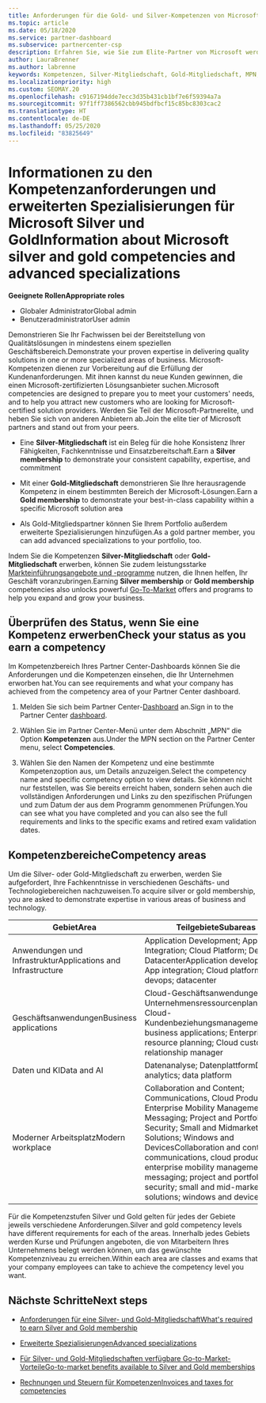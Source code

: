 ```yaml
---
title: Anforderungen für die Gold- und Silver-Kompetenzen von Microsoft
ms.topic: article
ms.date: 05/18/2020
ms.service: partner-dashboard
ms.subservice: partnercenter-csp
description: Erfahren Sie, wie Sie zum Elite-Partner von Microsoft werden und neue Kunden gewinnen können, indem Sie die Kompetenzanforderungen für die Gold- und Silver-Mitgliedschaftsstufen erfüllen.
author: LauraBrenner
ms.author: labrenne
keywords: Kompetenzen, Silver-Mitgliedschaft, Gold-Mitgliedschaft, MPN, MAPS, Kenntnisse, Microsoft Partner Network, Network Mitgliedschaft, erweiterte Spezialisierung
ms.localizationpriority: high
ms.custom: SEOMAY.20
ms.openlocfilehash: c9167194dde7ecc3d35b431cb1bf7e6f59394a7a
ms.sourcegitcommit: 97f1ff7386562cbb945bdfbcf15c85bc8303cac2
ms.translationtype: HT
ms.contentlocale: de-DE
ms.lasthandoff: 05/25/2020
ms.locfileid: "83825649"
---
```

# <a name="information-about-microsoft-silver-and-gold-competencies-and-advanced-specializations"></a><span data-ttu-id="c8fc5-104">Informationen zu den Kompetenzanforderungen und erweiterten Spezialisierungen für Microsoft Silver und Gold</span><span class="sxs-lookup"><span data-stu-id="c8fc5-104">Information about Microsoft silver and gold competencies and advanced specializations</span></span>

<span data-ttu-id="c8fc5-105">**Geeignete Rollen**</span><span class="sxs-lookup"><span data-stu-id="c8fc5-105">**Appropriate roles**</span></span>
- <span data-ttu-id="c8fc5-106">Globaler Administrator</span><span class="sxs-lookup"><span data-stu-id="c8fc5-106">Global admin</span></span>
- <span data-ttu-id="c8fc5-107">Benutzeradministrator</span><span class="sxs-lookup"><span data-stu-id="c8fc5-107">User admin</span></span>

<span data-ttu-id="c8fc5-108">Demonstrieren Sie Ihr Fachwissen bei der Bereitstellung von Qualitätslösungen in mindestens einem speziellen Geschäftsbereich.</span><span class="sxs-lookup"><span data-stu-id="c8fc5-108">Demonstrate your proven expertise in delivering quality solutions in one or more specialized areas of business.</span></span> <span data-ttu-id="c8fc5-109">Microsoft-Kompetenzen dienen zur Vorbereitung auf die Erfüllung der Kundenanforderungen. Mit ihnen kannst du neue Kunden gewinnen, die einen Microsoft-zertifizierten Lösungsanbieter suchen.</span><span class="sxs-lookup"><span data-stu-id="c8fc5-109">Microsoft competencies are designed to prepare you to meet your customers' needs, and to help you attract new customers who are looking for Microsoft-certified solution providers.</span></span> <span data-ttu-id="c8fc5-110">Werden Sie Teil der Microsoft-Partnerelite, und heben Sie sich von anderen Anbietern ab.</span><span class="sxs-lookup"><span data-stu-id="c8fc5-110">Join the elite tier of Microsoft partners and stand out from your peers.</span></span>

- <span data-ttu-id="c8fc5-111">Eine **Silver-Mitgliedschaft** ist ein Beleg für die hohe Konsistenz Ihrer Fähigkeiten, Fachkenntnisse und Einsatzbereitschaft.</span><span class="sxs-lookup"><span data-stu-id="c8fc5-111">Earn a **Silver membership** to demonstrate your consistent capability, expertise, and commitment</span></span>

- <span data-ttu-id="c8fc5-112">Mit einer **Gold-Mitgliedschaft** demonstrieren Sie Ihre herausragende Kompetenz in einem bestimmten Bereich der Microsoft-Lösungen.</span><span class="sxs-lookup"><span data-stu-id="c8fc5-112">Earn a **Gold membership** to demonstrate your best-in-class capability within a specific Microsoft solution area</span></span>

- <span data-ttu-id="c8fc5-113">Als Gold-Mitgliedspartner können Sie Ihrem Portfolio außerdem erweiterte Spezialisierungen hinzufügen.</span><span class="sxs-lookup"><span data-stu-id="c8fc5-113">As a gold partner member, you can add advanced specializations to your portfolio, too.</span></span>

<span data-ttu-id="c8fc5-114">Indem Sie die Kompetenzen **Silver-Mitgliedschaft** oder **Gold-Mitgliedschaft** erwerben, können Sie zudem leistungsstarke [Markteinführungsangebote und -programme](mpn-learn-about-go-to-market-benefits.md) nutzen, die Ihnen helfen, Ihr Geschäft voranzubringen.</span><span class="sxs-lookup"><span data-stu-id="c8fc5-114">Earning **Silver membership** or **Gold membership** competencies also unlocks powerful [Go-To-Market](mpn-learn-about-go-to-market-benefits.md) offers and programs to help you expand and grow your business.</span></span>

## <a name="check-your-status-as-you-earn-a-competency"></a><span data-ttu-id="c8fc5-115">Überprüfen des Status, wenn Sie eine Kompetenz erwerben</span><span class="sxs-lookup"><span data-stu-id="c8fc5-115">Check your status as you earn a competency</span></span>

<span data-ttu-id="c8fc5-116">Im Kompetenzbereich Ihres Partner Center-Dashboards können Sie die Anforderungen und die Kompetenzen einsehen, die Ihr Unternehmen erworben hat.</span><span class="sxs-lookup"><span data-stu-id="c8fc5-116">You can see requirements and what your company has achieved from the competency area of your Partner Center dashboard.</span></span>

1. <span data-ttu-id="c8fc5-117">Melden Sie sich beim Partner Center-[Dashboard](https://partner.microsoft.com/dashboard/home) an.</span><span class="sxs-lookup"><span data-stu-id="c8fc5-117">Sign in to the Partner Center [dashboard](https://partner.microsoft.com/dashboard/home).</span></span>

2. <span data-ttu-id="c8fc5-118">Wählen Sie im Partner Center-Menü unter dem Abschnitt „MPN“ die Option **Kompetenzen** aus.</span><span class="sxs-lookup"><span data-stu-id="c8fc5-118">Under the MPN section on the Partner Center menu, select **Competencies**.</span></span> 

3. <span data-ttu-id="c8fc5-119">Wählen Sie den Namen der Kompetenz und eine bestimmte Kompetenzoption aus, um Details anzuzeigen.</span><span class="sxs-lookup"><span data-stu-id="c8fc5-119">Select the competency name and specific competency option to view details.</span></span> <span data-ttu-id="c8fc5-120">Sie können nicht nur feststellen, was Sie bereits erreicht haben, sondern sehen auch die vollständigen Anforderungen und Links zu den spezifischen Prüfungen und zum Datum der aus dem Programm genommenen Prüfungen.</span><span class="sxs-lookup"><span data-stu-id="c8fc5-120">You can see what you have completed and you can also see the full requirements and links to the specific exams and retired exam validation dates.</span></span>

## <a name="competency-areas"></a><span data-ttu-id="c8fc5-121">Kompetenzbereiche</span><span class="sxs-lookup"><span data-stu-id="c8fc5-121">Competency areas</span></span>

<span data-ttu-id="c8fc5-122">Um die Silver- oder Gold-Mitgliedschaft zu erwerben, werden Sie aufgefordert, Ihre Fachkenntnisse in verschiedenen Geschäfts- und Technologiebereichen nachzuweisen.</span><span class="sxs-lookup"><span data-stu-id="c8fc5-122">To acquire silver or gold membership, you are asked to demonstrate expertise in various areas of business and technology.</span></span>

|<span data-ttu-id="c8fc5-123">**Gebiet**</span><span class="sxs-lookup"><span data-stu-id="c8fc5-123">**Area**</span></span>            |<span data-ttu-id="c8fc5-124">**Teilgebiete**</span><span class="sxs-lookup"><span data-stu-id="c8fc5-124">**Subareas**</span></span>                    |
|--------------------|--------------------------------|
|<span data-ttu-id="c8fc5-125">Anwendungen und Infrastruktur</span><span class="sxs-lookup"><span data-stu-id="c8fc5-125">Applications and Infrastructure</span></span>|<span data-ttu-id="c8fc5-126">Application Development; App Integration; Cloud Platform; DevOps; Datacenter</span><span class="sxs-lookup"><span data-stu-id="c8fc5-126">Application development; App integration; Cloud platform; devops; datacenter</span></span>|
|<span data-ttu-id="c8fc5-127">Geschäftsanwendungen</span><span class="sxs-lookup"><span data-stu-id="c8fc5-127">Business applications</span></span> |<span data-ttu-id="c8fc5-128">Cloud-Geschäftsanwendungen; Unternehmensressourcenplanung; Cloud-Kundenbeziehungsmanagement</span><span class="sxs-lookup"><span data-stu-id="c8fc5-128">Cloud business applications; Enterprise resource planning; Cloud customer relationship manager</span></span>|
|<span data-ttu-id="c8fc5-129">Daten und KI</span><span class="sxs-lookup"><span data-stu-id="c8fc5-129">Data and AI</span></span>|<span data-ttu-id="c8fc5-130">Datenanalyse; Datenplattform</span><span class="sxs-lookup"><span data-stu-id="c8fc5-130">Data analytics; data platform</span></span>|
|<span data-ttu-id="c8fc5-131">Moderner Arbeitsplatz</span><span class="sxs-lookup"><span data-stu-id="c8fc5-131">Modern workplace</span></span>| <span data-ttu-id="c8fc5-132">Collaboration and Content; Communications, Cloud Productivity; Enterprise Mobility Management; Messaging; Project and Portfolio; Security; Small and Midmarket Cloud Solutions; Windows and Devices</span><span class="sxs-lookup"><span data-stu-id="c8fc5-132">Collaboration and content; communications, cloud productivity; enterprise mobility management; messaging; project and portfolio; security; small and mid-market cloud solutions; windows and devices</span></span>|

<span data-ttu-id="c8fc5-133">Für die Kompetenzstufen Silver und Gold gelten für jedes der Gebiete jeweils verschiedene Anforderungen.</span><span class="sxs-lookup"><span data-stu-id="c8fc5-133">Silver and gold competency levels have different requirements for each of the areas.</span></span> <span data-ttu-id="c8fc5-134">Innerhalb jedes Gebiets werden Kurse und Prüfungen angeboten, die von Mitarbeitern Ihres Unternehmens belegt werden können, um das gewünschte Kompetenzniveau zu erreichen.</span><span class="sxs-lookup"><span data-stu-id="c8fc5-134">Within each area are classes and exams that your company employees can take to achieve the competency level you want.</span></span>

## <a name="next-steps"></a><span data-ttu-id="c8fc5-135">Nächste Schritte</span><span class="sxs-lookup"><span data-stu-id="c8fc5-135">Next steps</span></span>

- [<span data-ttu-id="c8fc5-136">Anforderungen für eine Silver- und Gold-Mitgliedschaft</span><span class="sxs-lookup"><span data-stu-id="c8fc5-136">What's required to earn Silver and Gold membership</span></span>](https://partner.microsoft.com/membership/competencies)

- [<span data-ttu-id="c8fc5-137">Erweiterte Spezialisierungen</span><span class="sxs-lookup"><span data-stu-id="c8fc5-137">Advanced specializations</span></span>](advanced-specializations.md)

- [<span data-ttu-id="c8fc5-138">Für Silver- und Gold-Mitgliedschaften verfügbare Go-to-Market-Vorteile</span><span class="sxs-lookup"><span data-stu-id="c8fc5-138">Go-to-market benefits available to Silver and Gold memberships</span></span>](mpn-learn-about-go-to-market-benefits.md) 

- [<span data-ttu-id="c8fc5-139">Rechnungen und Steuern für Kompetenzen</span><span class="sxs-lookup"><span data-stu-id="c8fc5-139">Invoices and taxes for competencies</span></span>](mpn-view-print-maps-invoice.md)




